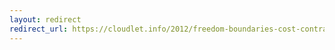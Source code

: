 ```yaml
---
layout: redirect
redirect_url: https://cloudlet.info/2012/freedom-boundaries-cost-contract-public-morality
---
```

